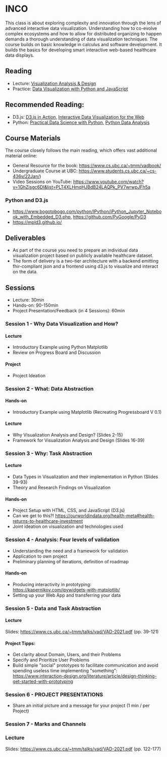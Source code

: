 # INCO

This class is about exploring complexity and innovation through the lens of advanced interactive data visualization. Understanding how to co-evolve complex ecosystems and how to allow for distributed organizing to happen demands a thorough understanding of data visualization techniques. The course builds on basic knowledge in calculus and software development. It builds the basics for developing smart interactive web-based healthcare data displays.

## Reading

- Lecture: [Visualization Analysis & Design](https://ebookcentral.proquest.com/lib/th-deggendorf/reader.action?docID=1664615)
- Practice: [Data Visualization with Python and JavaScript](https://ebookcentral.proquest.com/lib/th-deggendorf/detail.action?docID=30285893)

## Recommended Reading:
- D3.js: [D3.js in Action](https://ebookcentral.proquest.com/lib/th-deggendorf/reader.action?docID=6642501&query=d3.js&ppg=1), [Interactive Data Visualization for the Web](https://www.oreilly.com/library/view/interactive-data-visualization/9781491921296/)
- Python: [Practical Data Science with Python](https://ebookcentral.proquest.com/lib/th-deggendorf/reader.action?docID=6739165), [Python Data Analysis](https://ebookcentral.proquest.com/lib/th-deggendorf/reader.action?docID=6462897)


## Course Materials

The course closely follows the main reading, which offers vast additional material online:

- General Resource for the book: https://www.cs.ubc.ca/~tmm/vadbook/
- Undergraduate Course at UBC: https://www.students.cs.ubc.ca/~cs-436v/22Jan/)
- Video Sessions on YouTube: https://www.youtube.com/watch?v=1GhZisgc6DI&list=PLT4XLHmqHJBdB24LAQPk_PV7wrwpJFh5a

### Python and D3.js

- https://www.bogotobogo.com/python/IPython/iPython_Jupyter_Notebook_with_Embedded_D3.php, https://github.com/PyGoogle/PyD3
- https://mpld3.github.io/


## Deliverables

- As part of the course you need to prepare an individual data visualization project based on publicly available healthcare dataset.
- The form of delivery is a two-tier architecture with a backend emitting fhir-compliant json and a frontend using d3.js to visualize and interact on the data.

## Sessions

- Lecture: 30min
- Hands-on: 90-150min
- Project Presentation/Feedback (in 4 Sessions): 60min

### Session 1 - Why Data Visualization and How?

#### Lecture
- Introductory Example using Python Matplotlib
- Review on Progress Board and Discussion

#### Project
- Project Ideation


### Session 2 - What: Data Abstraction

#### Hands-on
- Introductory Example using Matplotlib (Recreating Progressboard V 0.1)

#### Lecture
- Why Visualization Analysis and Design? (Slides 2-15)
- Framework for Visualization Analysis and Design (Slides 16-39)


### Session 3 - Why: Task Abstraction

#### Lecture

- Data Types in Visualization and their implementation in Python (Slides 39-93)
- Theory and Research Findings on Visualization

#### Hands-on

- Project Setup with HTML, CSS, and JavaScript (D3.js)
- Can we get to this?! https://ourworldindata.org/health-meta#health-returns-to-healthcare-investment
- Joint ideation on visualization and technologies used


### Session 4 - Analysis: Four levels of validation

- Understanding the need and a framework for validation
- Application to own project
- Preliminary planning of iterations, definition of roadmap

#### Hands-on
- Producing interactivity in prototyping: https://kapernikov.com/ipywidgets-with-matplotlib/
- Setting up your Web App and transferring your data



### Session 5 - Data and Task Abstraction

#### Lecture

Slides: https://www.cs.ubc.ca/~tmm/talks/vad/VAD-2021.pdf (pp. 39-121)

#### Project Tipps:

- Get clarity about Domain, Users, and their Problems
- Specify and Prioritize User Problems
- Build simple "social" prototypes to facilitate communication and avoid spending useless time implementing "something": https://www.interaction-design.org/literature/article/design-thinking-get-started-with-prototyping


### Session 6 - PROJECT PRESENTATIONS

- Share an initial picture and a message for your project (1 min / per Project)


### Session 7 - Marks and Channels

### Lecture

Slides:  https://www.cs.ubc.ca/~tmm/talks/vad/VAD-2021.pdf (pp. 122-177)
